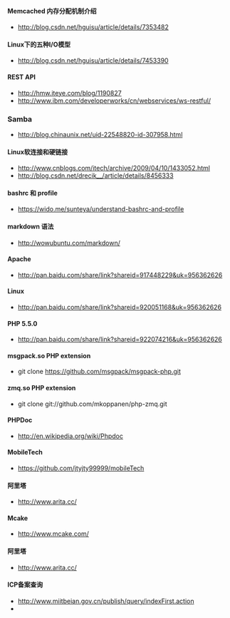 
#### Memcached 内存分配机制介绍
 * http://blog.csdn.net/hguisu/article/details/7353482

#### Linux下的五种I/O模型
 * http://blog.csdn.net/hguisu/article/details/7453390

#### REST API
 * http://hmw.iteye.com/blog/1190827
 * http://www.ibm.com/developerworks/cn/webservices/ws-restful/

### Samba
 * http://blog.chinaunix.net/uid-22548820-id-307958.html


#### Linux软连接和硬链接
  * http://www.cnblogs.com/itech/archive/2009/04/10/1433052.html
  * http://blog.csdn.net/drecik__/article/details/8456333
  

#### bashrc 和 profile
  * https://wido.me/sunteya/understand-bashrc-and-profile

#### markdown 语法
  * http://wowubuntu.com/markdown/

#### Apache
 * http://pan.baidu.com/share/link?shareid=917448229&uk=956362626

#### Linux
 * http://pan.baidu.com/share/link?shareid=920051168&uk=956362626

#### PHP 5.5.0
 * http://pan.baidu.com/share/link?shareid=922074216&uk=956362626

#### msgpack.so PHP extension
 * git clone https://github.com/msgpack/msgpack-php.git

#### zmq.so PHP extension
 * git clone git://github.com/mkoppanen/php-zmq.git

#### PHPDoc
 * http://en.wikipedia.org/wiki/Phpdoc

#### MobileTech
 * https://github.com/jtyjty99999/mobileTech


#### 阿里塔
  * http://www.arita.cc/

#### Mcake
  * http://www.mcake.com/

#### 阿里塔
  * http://www.arita.cc/

#### ICP备案查询
  * http://www.miitbeian.gov.cn/publish/query/indexFirst.action
  * 
  




